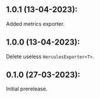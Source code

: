 ## 1.0.1 (13-04-2023):

Added metrics exporter.

## 1.0.0 (13-04-2023):

Delete useless `HerculesExporter<T>`.

## 0.1.0 (27-03-2023):

Initial prerelease.